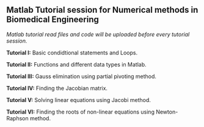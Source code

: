 ## Matlab Tutorial session for Numerical methods in Biomedical Engineering 
*Matlab tutorial read files and code will be uploaded before every tutorial session.*

**Tutorial I:** Basic condidtional statements and Loops.

**Tutorial II:** Functions and different data types in Matlab.

**Tutorial III:** Gauss elimination using partial pivoting method.

**Tutorial IV:** Finding the Jacobian matrix.

**Tutorial V:** Solving linear equations using Jacobi method.

**Tutorial VI:** Finding the roots of non-linear equations using Newton-Raphson method.
